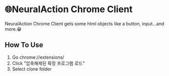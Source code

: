 # 🌐NeuralAction Chrome Client 

NeuralAction Chrome Client gets some html objects like a button, input...and more.😁

## How To Use

1. Go chrome://extensions/
2. Click "압축해제된 확장 프로그램 로드"
3. Select clone folder
